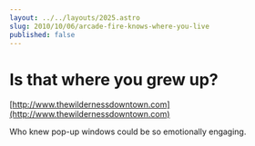 ```yaml
---
layout: ../../layouts/2025.astro
slug: 2010/10/06/arcade-fire-knows-where-you-live
published: false
---
```


Is that where you grew up?
==========================

[http://www.thewildernessdowntown.com](http://www.thewildernessdowntown.com)

Who knew pop-up windows could be so emotionally engaging.

